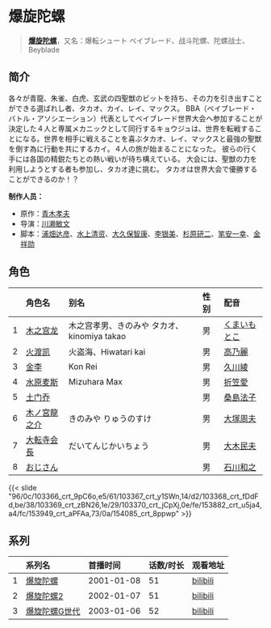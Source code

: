 # 爆旋陀螺


> <u>**[爆旋陀螺](http://bgm.tv/subject/9348)**</u>，又名：爆転シュート ベイブレード、战斗陀螺、陀螺战士、Beyblade

## 简介


各々が青龍、朱雀、白虎、玄武の四聖獣のビットを持ち、その力を引き出すことができる選ばれし者、タカオ、カイ、レイ、マックス。
BBA（ベイブレード・バトル・アソシエーション）代表としてベイブレード世界大会へ参加することが決定した４人と専属メカニックとして同行するキョウジュは、世界を転戦することになる。世界を相手に戦えることを喜ぶタカオ、レイ、マックスと最強の聖獣を倒す為に行動を共にするカイ。４人の旅が始まることになった。
彼らの行く手には各国の精鋭たちとの熱い戦いが待ち構えている。
大会には、聖獣の力を利用しようとする者も参加し、タカオ達に挑む。
タカオは世界大会で優勝することができるのか！？

**制作人员：**
- 原作：[青木孝夫](http://bgm.tv/person/20125)
- 导演：[川濑敏文](http://bgm.tv/person/267)
- 脚本：[浦畑达彦](http://bgm.tv/person/233)、[水上清资](http://bgm.tv/person/20)、[大久保智康](http://bgm.tv/person/19)、[李银美](http://bgm.tv/person/30135)、[杉原研二](http://bgm.tv/person/13891)、[笔安一幸](http://bgm.tv/person/3358)、[金祥勋](http://bgm.tv/person/30142)

## 角色

|     |   角色名   |   别名  | 性别 |  配音  |
|:--- |:------  |:----      |:---  |:--   |
| 1 | [木之宫龙](http://bgm.tv/character/103366) | 木之宫孝男、きのみや タカオ、kinomiya takao | 男 | [くまいもとこ](http://bgm.tv/person/4056) |
| 2 | [火渡凯](http://bgm.tv/character/103367) | 火盗海、Hiwatari kai | 男 | [高乃麗](http://bgm.tv/person/4550) |
| 3 | [金李](http://bgm.tv/character/103368) | Kon Rei | 男 | [久川綾](http://bgm.tv/person/3875) |
| 4 | [水原麦斯](http://bgm.tv/character/103369) | Mizuhara Max | 男 | [折笠愛](http://bgm.tv/person/3831) |
| 5 | [土门乔](http://bgm.tv/character/103370) |  | 男 | [桑島法子](http://bgm.tv/person/3867) |
| 6 | [木ノ宮龍之介](http://bgm.tv/character/153882) | きのみや りゅうのすけ | 男 | [大塚周夫](http://bgm.tv/person/4204) |
| 7 | [大転寺会長](http://bgm.tv/character/153949) | だいてんじかいちょう | 男 | [大木民夫](http://bgm.tv/person/4050) |
| 8 | [おじさん](http://bgm.tv/character/154085) |  | 男 | [石川和之](http://bgm.tv/person/18754) |

{{< slide "96/0c/103366_crt_9pC6o,e5/61/103367_crt_y1SWn,14/d2/103368_crt_fDdFd,be/38/103369_crt_zBN26,1e/29/103370_crt_jCpXj,0e/fe/153882_crt_u5ja4,a4/fc/153949_crt_aPFAa,73/0a/154085_crt_8ppwp" >}}

## 系列

|     |   系列名   |   首播时间  | 话数/时长  | 观看地址 |
|:---  |:------    |:----      |:---       |:---  |
| 1 |[爆旋陀螺](https://bgm.tv/subject/9348)| 2001-01-08 | 51 | [bilibili](https://www.bilibili.com/bangumi/play/ss2088)  |
| 2 |[爆旋陀螺2](https://bgm.tv/subject/9349)| 2002-01-07 | 51 | [bilibili](https://www.bilibili.com/video/BV1os41117pS)  |
| 3 |[爆旋陀螺G世代](https://bgm.tv/subject/9352)| 2003-01-06 | 52 | [bilibili](https://www.bilibili.com/video/BV19x411S77o)  |



